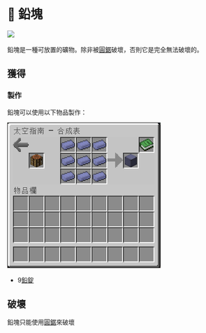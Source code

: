 # 💎 鉛塊

![](https://camo.githubusercontent.com/0f0201db12ef7fc05ec29744cdc11131327ac7d3e6e07614ec1bccad6dbe2f6e/68747470733a2f2f692e696d6775722e636f6d2f4c4972736742332e706e67)

鉛塊是一種可放置的礦物。除非被[圓鋸](../item/Rotary-Saw.md)破壞，否則它是完全無法破壞的。

## 獲得

### 製作

鉛塊可以使用以下物品製作：

![](<../.gitbook/assets/image (231).png>)

* 9[鉛錠](Lead-Ingot.md)

## 破壞

鉛塊只能使用[圓鋸](../item/Rotary-Saw.md)來破壞
